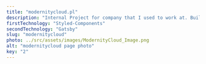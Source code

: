 ```yaml
---
title: "modernitycloud.pl"
description: "Internal Project for company that I used to work at. Build using styled-components and Gatsby"
firstTechnology: "Styled-Components"
secondTechnology: "Gatsby"
slug: "modernitycloud"
photo: ../src/assets/images/ModernityCloud_Image.png
alt: "modernitycloud page photo"
key: "2"
---
```


<p>

</p>
